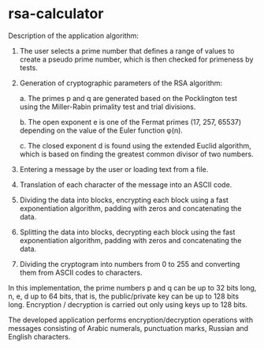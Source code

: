 # rsa-calculator
Description of the application algorithm:
1. The user selects a prime number that defines a range of values to create a pseudo prime number, which is then checked for primeness by tests.
2. Generation of cryptographic parameters of the RSA algorithm:

    a. The primes p and q are generated based on the Pocklington test using the Miller-Rabin primality test and trial divisions.
    
    b. The open exponent e is one of the Fermat primes (17, 257, 65537) depending on the value of the Euler function φ(n).
    
    c. The closed exponent d is found using the extended Euclid algorithm, which is based on finding the greatest common divisor of two numbers.
3. Entering a message by the user or loading text from a file.
4. Translation of each character of the message into an ASCII code.
5. Dividing the data into blocks, encrypting each block using a fast exponentiation algorithm, padding with zeros and concatenating the data.
6. Splitting the data into blocks, decrypting each block using the fast exponentiation algorithm, padding with zeros and concatenating the data.
7. Dividing the cryptogram into numbers from 0 to 255 and converting them from ASCII codes to characters.

In this implementation, the prime numbers p and q can be up to 32 bits long, n, e, d up to 64 bits, that is, the public/private key can be up to 128 bits long. Encryption / decryption is carried out only using keys up to 128 bits.

The developed application performs encryption/decryption operations with messages consisting of Arabic numerals, punctuation marks, Russian and English characters.
